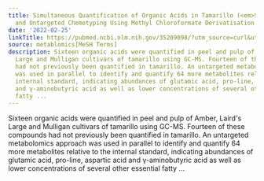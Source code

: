 ```yaml
---
title: Simultaneous Quantification of Organic Acids in Tamarillo (<em>Solanum betaceum</em>)
  and Untargeted Chemotyping Using Methyl Chloroformate Derivatisation and GC-MS
date: '2022-02-25'
linkTitle: https://pubmed.ncbi.nlm.nih.gov/35209098/?utm_source=curl&utm_medium=rss&utm_campaign=pubmed-2&utm_content=1Zkrxt7ktlCbHBXEV3v65xxSnkSWNsJ1A6Fq3gBniKhGfIUslK&fc=20210907212339&ff=20220302195939&v=2.17.5
source: metablomics[MeSH Terms]
description: Sixteen organic acids were quantified in peel and pulp of Amber, Laird's
  Large and Mulligan cultivars of tamarillo using GC-MS. Fourteen of these compounds
  had not previously been quantified in tamarillo. An untargeted metabolomics approach
  was used in parallel to identify and quantify 64 more metabolites relative to the
  internal standard, indicating abundances of glutamic acid, pro-line, aspartic acid
  and γ-aminobutyric acid as well as lower concentrations of several other essential
  fatty ...
---
```

Sixteen organic acids were quantified in peel and pulp of Amber, Laird's Large and Mulligan cultivars of tamarillo using GC-MS. Fourteen of these compounds had not previously been quantified in tamarillo. An untargeted metabolomics approach was used in parallel to identify and quantify 64 more metabolites relative to the internal standard, indicating abundances of glutamic acid, pro-line, aspartic acid and γ-aminobutyric acid as well as lower concentrations of several other essential fatty ...